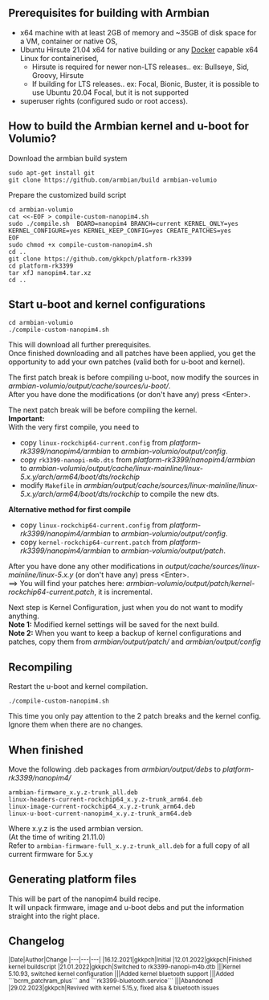 ## Prerequisites for building with Armbian

- x64 machine with at least 2GB of memory and ~35GB of disk space for a VM, container or native OS,
- Ubuntu Hirsute 21.04 x64 for native building or any [Docker](https://docs.armbian.com/Developer-Guide_Building-with-Docker/) capable x64 Linux for containerised,
  - Hirsute is required for newer non-LTS releases.. ex: Bullseye, Sid, Groovy, Hirsute
  - If building for LTS releases.. ex: Focal, Bionic, Buster, it is possible to use Ubuntu 20.04 Focal, but it is not supported
- superuser rights (configured sudo or root access).

## How to build the Armbian kernel and u-boot for Volumio?

Download the armbian build system
```
sudo apt-get install git
git clone https://github.com/armbian/build armbian-volumio
```
Prepare the customized build script
```
cd armbian-volumio
cat <<-EOF > compile-custom-nanopim4.sh
sudo ./compile.sh  BOARD=nanopim4 BRANCH=current KERNEL_ONLY=yes KERNEL_CONFIGURE=yes KERNEL_KEEP_CONFIG=yes CREATE_PATCHES=yes
EOF
sudo chmod +x compile-custom-nanopim4.sh
cd ..
git clone https://github.com/gkkpch/platform-rk3399
cd platform-rk3399
tar xfJ nanopim4.tar.xz
cd ..
```

## Start u-boot and kernel configurations
```
cd armbian-volumio
./compile-custom-nanopim4.sh
```
This will download all further prerequisites.  
Once finished downloading and all patches have been applied, you get the opportunity to add your own patches (valid both for u-boot and kernel).  

The first patch break is before compiling u-boot, now modify the sources in *armbian-volumio/output/cache/sources/u-boot/*.  
After you have done the modifications (or don't have any) press \<Enter>.  

The next patch break will be before compiling the kernel.  
**Important:**  
With the very first compile, you need to 
- copy ```linux-rockchip64-current.config``` from *platform-rk3399/nanopim4/armbian* to *armbian-volumio/output/config*.
- copy ```rk3399-nanopi-m4b.dts``` from *platform-rk3399/nanopim4/armbian* to *armbian-volumio/output/cache/linux-mainline/linux-5.x.y/arch/arm64/boot/dts/rockchip*
- modify ```Makefile``` in *armbian/output/cache/sources/linux-mainline/linux-5.x.y/arch/arm64/boot/dts/rockchip* to compile the new dts.  

**Alternative method for first compile**
- copy ```linux-rockchip64-current.config``` from *platform-rk3399/nanopim4/armbian* to *armbian-volumio/output/config*.
- copy ```kernel-rockchip64-current.patch``` from *platform-rk3399/nanopim4/armbian* to *armbian-volumio/output/patch*.

After you have done any other modifications in *output/cache/sources/linux-mainline/linux-5.x.y* (or don't have any) press \<Enter>.  
==> You will find your patches here: *armbian-volumio/output/patch/kernel-rockchip64-current.patch*, it is incremental.

Next step is Kernel Configuration, just <exit> when you do not want to modify anything.  
**Note 1:** Modified kernel settings will be saved for the next build.  
**Note 2:** When you want to keep a backup of kernel configurations and patches, copy them from *armbian/output/patch/* and *armbian/output/config*  

## Recompiling

Restart the u-boot and kernel compilation.  
```
./compile-custom-nanopim4.sh
```
This time you only pay attention to the 2 patch breaks and the kernel config.
Ignore them when there are no changes.



## When finished

Move the following .deb packages from *armbian/output/debs* to *platform-rk3399/nanopim4/*
```
armbian-firmware_x.y.z-trunk_all.deb
linux-headers-current-rockchip64_x.y.z-trunk_arm64.deb
linux-image-current-rockchip64_x.y.z-trunk_arm64.deb
linux-u-boot-current-nanopim4_x.y.z-trunk_arm64.deb
```
Where x.y.z is the used armbian version.  
(At the time of writing 21.11.0)  
Refer to ```armbian-firmware-full_x.y.z-trunk_all.deb``` for a full copy of all current firmware for 5.x.y  

## Generating platform files

This will be part of the nanopim4 build recipe.  
It will unpack firmware, image and u-boot debs and put the information straight into the right place.

## Changelog

<sub>
|Date|Author|Change
|---|---|---|
|16.12.2021|gkkpch|Initial
|12.01.2022|gkkpch|Finished kernel buildscript
|21.01.2022|gkkpch|Switched to rk3399-nanopi-m4b.dtb
|||Kernel 5.10.93, switched kernel configuration
|||Added kernel bluetooth support
|||Added ```bcrm_patchram_plus``` and ```rk3399-bluetooth.service``` 
|||Abandoned
|29.02.2023|gkkpch|Revived with kernel 5.15,y, fixed alsa & bluetooth issues
